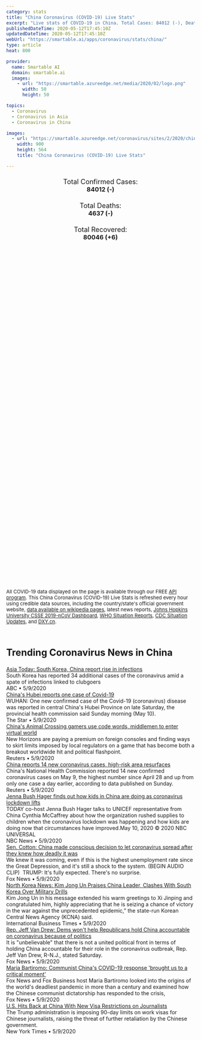 ```yaml
---
category: stats
title: "China Coronavirus (COVID-19) Live Stats"
excerpt: "Live stats of COVID-19 in China. Total Cases: 84012 (-), Deaths: 4637 (-), Recoveries: 80046(+6)."
publishedDateTime: 2020-05-12T17:45:10Z
updatedDateTime: 2020-05-12T17:45:10Z
webUrl: "https://smartable.ai/apps/coronavirus/stats/china/"
type: article
heat: 800

provider:
  name: Smartable AI
  domain: smartable.ai
  images:
    - url: "https://smartable.azureedge.net/media/2020/02/logo.png"
      width: 50
      height: 50

topics:
  - Coronavirus
  - Coronavirus in Asia
  - Coronavirus in China

images:
  - url: "https://smartable.azureedge.net/coronavirus/sites/2/2020/china.jpg"
    width: 900
    height: 564
    title: "China Coronavirus (COVID-19) Live Stats"

---
```

<div class="total-stats" style="text-align: center;">
    <h3>
	    <div style="font-size: 18px; font-weight: 400;">Total Confirmed Cases:</div>
	    84012 (-)
    </h3>
    <h3>
	    <div style="font-size: 18px; font-weight: 400;">Total Deaths:</div>
	    4637 (-)
    </h3>
    <h3>
	    <div style="font-size: 18px; font-weight: 400;">Total Recovered:</div>
	    80046 (<span class='green'>+6</span>)
    </h3>
</div>

<script type="text/javascript" src="https://www.gstatic.com/charts/loader.js"></script>

<div id="time_series_chart" style="width: 100%; height: 400px;"></div>
<script type="text/javascript">
  google.charts.load('current', {'packages':['corechart']});
  google.charts.setOnLoadCallback(drawChart);
  function drawChart() {
    var data = google.visualization.arrayToDataTable([
      ['Date', 'Total Cases', 'Total Deaths', 'Total Recovered'],
      ['1/22/2020', 548, 17, 28],['1/23/2020', 643, 18, 30],['1/24/2020', 920, 26, 36],['1/25/2020', 1406, 42, 39],['1/26/2020', 2075, 56, 49],['1/27/2020', 2877, 82, 58],['1/28/2020', 5509, 131, 101],['1/29/2020', 6087, 133, 120],['1/30/2020', 8141, 171, 135],['1/31/2020', 9802, 213, 214],['2/1/2020', 11891, 259, 275],['2/2/2020', 16630, 361, 462],['2/3/2020', 19716, 425, 614],['2/4/2020', 23707, 491, 843],['2/5/2020', 27440, 563, 1112],['2/6/2020', 30587, 633, 1477],['2/7/2020', 34110, 718, 1999],['2/8/2020', 36814, 805, 2594],['2/9/2020', 39829, 905, 3219],['2/10/2020', 42354, 1012, 3916],['2/11/2020', 44386, 1112, 4636],['2/12/2020', 44759, 1117, 5083],['2/13/2020', 59895, 1369, 6217],['2/14/2020', 66358, 1521, 7973],['2/15/2020', 68413, 1663, 9298],['2/16/2020', 70513, 1766, 10755],['2/17/2020', 72434, 1864, 12462],['2/18/2020', 74211, 2003, 14206],['2/19/2020', 74619, 2116, 15962],['2/20/2020', 75077, 2238, 18013],['2/21/2020', 75550, 2238, 18704],['2/22/2020', 77001, 2443, 22699],['2/23/2020', 77022, 2445, 23187],['2/24/2020', 77241, 2595, 25015],['2/25/2020', 77754, 2665, 27676],['2/26/2020', 78166, 2717, 30084],['2/27/2020', 78600, 2746, 32930],['2/28/2020', 78928, 2790, 36329],['2/29/2020', 79356, 2837, 39320],['3/1/2020', 79932, 2872, 42162],['3/2/2020', 80136, 2914, 44854],['3/3/2020', 80261, 2947, 47450],['3/4/2020', 80386, 2983, 50001],['3/5/2020', 80537, 3015, 52292],['3/6/2020', 80690, 3044, 53944],['3/7/2020', 80770, 3072, 55539],['3/8/2020', 80823, 3100, 57388],['3/9/2020', 80860, 3123, 58804],['3/10/2020', 80887, 3139, 60181],['3/11/2020', 80921, 3161, 61644],['3/12/2020', 80935, 3173, 62911],['3/13/2020', 80972, 3193, 65634],['3/14/2020', 80996, 3203, 67004],['3/15/2020', 81020, 3217, 67843],['3/16/2020', 81051, 3230, 68777],['3/17/2020', 81088, 3241, 69717],['3/18/2020', 81140, 3249, 70529],['3/19/2020', 81200, 3252, 71262],['3/20/2020', 81287, 3259, 71854],['3/21/2020', 81349, 3265, 72360],['3/22/2020', 81440, 3274, 72815],['3/23/2020', 81515, 3274, 72822],['3/24/2020', 81596, 3281, 73275],['3/25/2020', 81728, 3291, 74167],['3/26/2020', 81785, 3291, 74175],['3/27/2020', 81947, 3299, 75092],['3/28/2020', 82057, 3304, 75570],['3/29/2020', 82153, 3308, 75898],['3/30/2020', 82241, 3309, 76188],['3/31/2020', 82295, 3310, 76200],['4/1/2020', 82395, 3316, 76420],['4/2/2020', 82431, 3316, 76427],['4/3/2020', 82475, 3316, 76446],['4/4/2020', 82494, 3316, 76446],['4/5/2020', 82523, 3316, 76479],['4/6/2020', 82547, 3316, 76489],['4/7/2020', 82568, 3316, 76509],['4/8/2020', 82594, 3316, 76537],['4/9/2020', 82607, 3316, 76566],['4/10/2020', 83004, 3343, 77844],['4/11/2020', 83097, 3343, 77921],['4/12/2020', 83136, 3343, 77956],['4/13/2020', 83303, 3345, 78148],['4/14/2020', 83352, 3346, 78265],['4/15/2020', 83402, 3346, 78370],['4/16/2020', 83754, 4636, 78472],['4/17/2020', 83785, 4636, 78540],['4/18/2020', 83804, 4636, 78594],['4/19/2020', 83818, 4636, 78647],['4/20/2020', 83850, 4636, 78715],['4/21/2020', 83865, 4636, 78758],['4/22/2020', 83877, 4636, 78818],['4/23/2020', 83885, 4636, 78869],['4/24/2020', 83886, 4636, 78909],['4/25/2020', 83910, 4636, 79023],['4/26/2020', 83913, 4637, 79113],['4/27/2020', 83939, 4637, 79223],['4/28/2020', 83941, 4637, 79271],['4/29/2020', 83945, 4637, 79310],['4/30/2020', 83957, 4637, 79359],['5/1/2020', 83958, 4637, 79388],['5/2/2020', 83960, 4637, 79423],['5/3/2020', 83965, 4637, 79520],['5/4/2020', 83967, 4637, 79628],['5/5/2020', 83969, 4637, 79706],['5/6/2020', 83971, 4637, 79770],['5/7/2020', 83977, 4637, 79818],['5/8/2020', 83977, 4637, 79834],['5/9/2020', 83992, 4637, 79970],['5/10/2020', 84011, 4637, 80008],['5/11/2020', 84012, 4637, 80040],['5/12/2020', 84012, 4637, 80046],
    ]);
    var options = {
      curveType: 'none',
      chartArea: {'width': '80%', 'height': '80%'},
      legend: { position: 'top' },
      lineWidth: 5,
      colors: ['#f60109', '#444444', '#81B71F']
    };
    var chart = new google.visualization.LineChart(document.getElementById('time_series_chart'));
    chart.draw(data, options);
  }
</script>

<div id="geo_chart" style="width: 100%; height: 500px;"></div>
<script type="text/javascript">
  google.charts.load('current', {
    'packages':['geochart'],
    'mapsApiKey': 'AIzaSyDk1HhVhLaveyKrUhhHZ5YwzIpEcbdal6U'
  });
  google.charts.setOnLoadCallback(drawRegionsMap);
  function drawRegionsMap() {
    var data = google.visualization.arrayToDataTable([
      ['Location', 'Total Cases', 'Total Deaths'],
      ["Anhui Sheng", 991, 6],["Beijing Shi", 593, 9],["Chongqing Shi", 579, 6],["Fujian Sheng", 356, 1],["Gansu Sheng", 139, 2],["Guangdong Sheng", 1589, 8],["Guangxi", 254, 2],["Guizhou Sheng", 147, 2],["Hainan Sheng", 168, 6],["Hebei Sheng", 328, 6],["Heilongjiang Sheng", 945, 13],["Henan Sheng", 1276, 22],["Hong Kong SAR", 1048, 4],["Hubei Sheng", 68134, 4512],["Hunan Sheng", 1019, 4],["Jiangsu Sheng", 653, 0],["Jiangxi Sheng", 937, 1],["Jilin Sheng", 127, 1],["Liaoning Sheng", 147, 2],["Macao SAR", 45, 0],["Nei Mongol", 209, 1],["Ningxia", 75, 0],["Qinghai Sheng", 18, 0],["Shaanxi Sheng", 308, 3],["Shandong Sheng", 788, 7],["Shanghai Shi", 659, 7],["Shanxi Sheng", 198, 0],["Sichuan Sheng", 561, 3],["Tianjin Shi", 191, 3],["Xinjiang", 76, 3],["Xizang", 1, 0],["Yunnan Sheng", 185, 2],["Zhejiang Sheng", 1268, 1],
    ]);
    var options = {
      backgroundColor: {fill:'transparent',stroke:'#FFF' ,strokeWidth:0 }, 
      region: 'CN', 
      resolution: 'provinces',
      colorAxis: {
          colors: ['#ED9CA1', '#f60109', '#7A0109']
      }
    };
    var chart = new google.visualization.GeoChart(document.getElementById('geo_chart'));
    chart.draw(data, options);
  };
</script>

<div id="geo_table"></div>
<script type="text/javascript">
  google.charts.load('current', {'packages':['table']});
  google.charts.setOnLoadCallback(drawTable);
  function drawTable() {
    var data = new google.visualization.DataTable();
    data.addColumn('string', 'Location');
    data.addColumn('number', 'Total Cases');
    data.addColumn('number', 'New Cases');
    data.addColumn('number', 'Active Cases');
    data.addColumn('number', 'Total Deaths');
    data.addColumn('number', 'New Deaths');
    data.addColumn('number', 'Total Recovered');
    data.addRows([
      [{v:"Anhui Sheng", f:"Anhui Sheng"}, 991, 0, 0, 6, 0, 985],[{v:"Beijing Shi", f:"<a href='https://smartable.ai/apps/coronavirus/stats/china-beijing/'>Beijing Shi</a>"}, 593, 0, 13, 9, 0, 571],[{v:"Chongqing Shi", f:"Chongqing Shi"}, 579, 0, 0, 6, 0, 573],[{v:"Fujian Sheng", f:"Fujian Sheng"}, 356, 0, 1, 1, 0, 354],[{v:"Gansu Sheng", f:"Gansu Sheng"}, 139, 0, 0, 2, 0, 137],[{v:"Guangdong Sheng", f:"<a href='https://smartable.ai/apps/coronavirus/stats/china-guangdong/'>Guangdong Sheng</a>"}, 1589, 0, 1, 8, 0, 1580],[{v:"Guangxi", f:"Guangxi"}, 254, 0, 0, 2, 0, 252],[{v:"Guizhou Sheng", f:"Guizhou Sheng"}, 147, 0, 0, 2, 0, 145],[{v:"Hainan Sheng", f:"Hainan Sheng"}, 168, 0, 0, 6, 0, 162],[{v:"Hebei Sheng", f:"Hebei Sheng"}, 328, 0, 1, 6, 0, 321],[{v:"Heilongjiang Sheng", f:"Heilongjiang Sheng"}, 945, 0, 8, 13, 0, 924],[{v:"Henan Sheng", f:"Henan Sheng"}, 1276, 0, 0, 22, 0, 1254],[{v:"Hong Kong SAR", f:"<a href='https://smartable.ai/apps/coronavirus/stats/china-hongkong/'>Hong Kong SAR</a>"}, 1048, 0, 53, 4, 0, 991],[{v:"Hubei Sheng", f:"<a href='https://smartable.ai/apps/coronavirus/stats/china-hubei/'>Hubei Sheng</a>"}, 68134, 0, 0, 4512, 0, 64452],[{v:"Hunan Sheng", f:"Hunan Sheng"}, 1019, 0, 0, 4, 0, 1015],[{v:"Jiangsu Sheng", f:"Jiangsu Sheng"}, 653, 0, 0, 0, 0, 653],[{v:"Jiangxi Sheng", f:"Jiangxi Sheng"}, 937, 0, 0, 1, 0, 936],[{v:"Jilin Sheng", f:"Jilin Sheng"}, 127, 0, 21, 1, 0, 105],[{v:"Liaoning Sheng", f:"Liaoning Sheng"}, 147, 0, 1, 2, 0, 144],[{v:"Macao SAR", f:"Macao SAR"}, 45, 0, 3, 0, 0, 42],[{v:"Nei Mongol", f:"Nei Mongol"}, 209, 0, 20, 1, 0, 188],[{v:"Ningxia", f:"Ningxia"}, 75, 0, 0, 0, 0, 75],[{v:"Qinghai Sheng", f:"Qinghai Sheng"}, 18, 0, 0, 0, 0, 18],[{v:"Shaanxi Sheng", f:"Shaanxi Sheng"}, 308, 0, 9, 3, 0, 296],[{v:"Shandong Sheng", f:"Shandong Sheng"}, 788, 0, 4, 7, 0, 777],[{v:"Shanghai Shi", f:"<a href='https://smartable.ai/apps/coronavirus/stats/china-shanghai/'>Shanghai Shi</a>"}, 659, 0, 21, 7, 0, 631],[{v:"Shanxi Sheng", f:"Shanxi Sheng"}, 198, 0, 1, 0, 0, 197],[{v:"Sichuan Sheng", f:"Sichuan Sheng"}, 561, 0, 0, 3, 0, 558],[{v:"Tianjin Shi", f:"Tianjin Shi"}, 191, 0, 2, 3, 0, 186],[{v:"Xinjiang", f:"Xinjiang"}, 76, 0, 0, 3, 0, 73],[{v:"Xizang", f:"Xizang"}, 1, 0, 0, 0, 0, 1],[{v:"Yunnan Sheng", f:"Yunnan Sheng"}, 185, 0, 0, 2, 0, 183],[{v:"Zhejiang Sheng", f:"Zhejiang Sheng"}, 1268, 0, 0, 1, 0, 1267],
    ]);
    data.setProperty(0, 0, 'style', 'min-width:100px');
    var table = new google.visualization.Table(document.getElementById('geo_table'));
    table.draw(data, {allowHtml: true, sortColumn: 2, sortAscending: false, width: '660px', height: '100%'});
  }
</script>

<span style="font-size: 13px">All COVID-19 data displayed on the page is available through our FREE <a href="https://developer.smartable.ai">API program</a>. This China Coronavirus (COVID-19) Live Stats is refreshed every hour using credible data sources, including the country/state's official government website, <a href="https://en.wikipedia.org/wiki/2019%E2%80%9320_coronavirus_pandemic" target="_blank">data available on wikipedia pages</a>, latest news reports, <a href="https://systems.jhu.edu/research/public-health/ncov/" target="_blank">Johns Hopkins University CSSE 2019-nCoV Dashboard</a>, <a href="https://www.who.int/emergencies/diseases/novel-coronavirus-2019/situation-reports" target="_blank">WHO Situation Reports</a>, <a href="https://www.cdc.gov/coronavirus/2019-ncov/index.html" target="_blank">CDC Situation Updates</a>, and <a href="https://ncov.dxy.cn/ncovh5/view/pneumonia" target="_blank">DXY.cn</a>.</span>


<h2 id="news" class="center" style="margin-top: 60px; font-size: 25px;">Trending Coronavirus News in China</h2>
<div class="row">
<div class="col-md-6 col-sm-12">
  <div class="content-card">
	<a href="https://abcnews.go.com/Health/wireStory/asia-today-south-korea-china-report-rise-infections-70601425"><div class="card-image" style="background-image: url(https://s.abcnews.com/images/Health/WireAP_f55b8e15c6aa41649bd791bbb67ce260_16x9_992.jpg)"></div></a>
	<div class="content">
		<div class="card-title"><a href="https://abcnews.go.com/Health/wireStory/asia-today-south-korea-china-report-rise-infections-70601425">Asia Today: South Korea, China report rise in infections</a></div>
		<div class="card-excerpt">South Korea has reported 34 additional cases of the coronavirus amid a spate of infections linked to clubgoers</div>
		<div class="card-meta">
			<span class="card-provider">ABC</span> • <span class="card-date">5/9/2020</span>
		</div>
	</div>
  </div>
</div>
<div class="col-md-6 col-sm-12">
  <div class="content-card">
	<a href="https://www.thestar.com.my/news/regional/2020/05/10/china039s-hubei-reports-one-case-of-covid-19"><div class="card-image" style="background-image: url(https://apicms.thestar.com.my/uploads/images/2020/05/10/675838.jpg)"></div></a>
	<div class="content">
		<div class="card-title"><a href="https://www.thestar.com.my/news/regional/2020/05/10/china039s-hubei-reports-one-case-of-covid-19">China's Hubei reports one case of Covid-19</a></div>
		<div class="card-excerpt">WUHAN: One new confirmed case of the Covid-19 (coronavirus) disease was reported in central China's Hubei Province on late Saturday, the provincial health commission said Sunday morning (May 10).</div>
		<div class="card-meta">
			<span class="card-provider">The Star</span> • <span class="card-date">5/9/2020</span>
		</div>
	</div>
  </div>
</div>
<div class="col-md-6 col-sm-12">
  <div class="content-card">
	<a href="https://www.reuters.com/article/us-nintendo-china-idUSKBN22M01G"><div class="card-image" style="background-image: url(https://s2.reutersmedia.net/resources/r/?m=02&d=20200510&t=2&i=1518071878&w=&fh=545px&fw=&ll=&pl=&sq=&r=LYNXMPEG4901F)"></div></a>
	<div class="content">
		<div class="card-title"><a href="https://www.reuters.com/article/us-nintendo-china-idUSKBN22M01G">China's Animal Crossing gamers use code words, middlemen to enter virtual world</a></div>
		<div class="card-excerpt">New Horizons are paying a premium on foreign consoles and finding ways to skirt limits imposed by local regulators on a game that has become both a breakout worldwide hit and political flashpoint.</div>
		<div class="card-meta">
			<span class="card-provider">Reuters</span> • <span class="card-date">5/9/2020</span>
		</div>
	</div>
  </div>
</div>
<div class="col-md-6 col-sm-12">
  <div class="content-card">
	<a href="https://www.reuters.com/article/us-health-coronavirus-china-idUSKBN22M00V"><div class="card-image" style="background-image: url(https://s1.reutersmedia.net/resources/r/?m=02&d=20200510&t=2&i=1518071163&w=&fh=545px&fw=&ll=&pl=&sq=&r=LYNXMPEG49011)"></div></a>
	<div class="content">
		<div class="card-title"><a href="https://www.reuters.com/article/us-health-coronavirus-china-idUSKBN22M00V">China reports 14 new coronavirus cases, high-risk area resurfaces</a></div>
		<div class="card-excerpt">China's National Health Commission reported 14 new confirmed coronavirus cases on May 9, the highest number since April 28 and up from only one case a day earlier, according to data published on Sunday.</div>
		<div class="card-meta">
			<span class="card-provider">Reuters</span> • <span class="card-date">5/9/2020</span>
		</div>
	</div>
  </div>
</div>
<div class="col-md-6 col-sm-12">
  <div class="content-card">
	<a href="https://www.nbcnews.com/video/jenna-bush-hager-finds-out-how-kids-in-china-are-doing-as-coronavirus-lockdown-lifts-83259461686"><div class="card-image" style="background-image: url(https://media11.s-nbcnews.com/j/MSNBC/Components/Video/202005/f_unicef_jenna_bush_hager_200509_1920x1080.nbcnews-fp-1200-630.jpg)"></div></a>
	<div class="content">
		<div class="card-title"><a href="https://www.nbcnews.com/video/jenna-bush-hager-finds-out-how-kids-in-china-are-doing-as-coronavirus-lockdown-lifts-83259461686">Jenna Bush Hager finds out how kids in China are doing as coronavirus lockdown lifts</a></div>
		<div class="card-excerpt">TODAY co-host Jenna Bush Hager talks to UNICEF representative from China Cynthia McCaffrey about how the organization rushed supplies to children when the coronavirus lockdown was happening and how kids are doing now that circumstances have improved.May 10, 2020 © 2020 NBC UNIVERSAL</div>
		<div class="card-meta">
			<span class="card-provider">NBC News</span> • <span class="card-date">5/9/2020</span>
		</div>
	</div>
  </div>
</div>
<div class="col-md-6 col-sm-12">
  <div class="content-card">
	<a href="https://www.foxnews.com/transcript/sen-cotton-china-made-conscious-decision-to-let-coronavirus-spread-after-they-knew-how-deadly-it-was"><div class="card-image" style="background-image: url(https://cf-images.us-east-1.prod.boltdns.net/v1/static/694940094001/f33c1360-73c1-4973-b722-e3ab9b105a85/a7aacdd9-9f68-438f-b8d7-63cdb0737d8e/1280x720/match/image.jpg)"></div></a>
	<div class="content">
		<div class="card-title"><a href="https://www.foxnews.com/transcript/sen-cotton-china-made-conscious-decision-to-let-coronavirus-spread-after-they-knew-how-deadly-it-was">Sen. Cotton: China made conscious decision to let coronavirus spread after they knew how deadly it was</a></div>
		<div class="card-excerpt">We knew it was coming, even if this is the highest unemployment rate since the Great Depression, and it's still a shock to the system. (BEGIN AUDIO CLIP)  TRUMP: It's fully expected. There's no surprise.</div>
		<div class="card-meta">
			<span class="card-provider">Fox News</span> • <span class="card-date">5/9/2020</span>
		</div>
	</div>
  </div>
</div>
<div class="col-md-6 col-sm-12">
  <div class="content-card">
	<a href="https://www.ibtimes.com/north-korea-news-kim-jong-un-praises-china-leader-clashes-south-korea-over-military-2973398"><div class="card-image" style="background-image: url(https://s1.ibtimes.com/sites/www.ibtimes.com/files/styles/full/public/2020/04/14/the-latest-test-comes-a-day-before-north.jpg)"></div></a>
	<div class="content">
		<div class="card-title"><a href="https://www.ibtimes.com/north-korea-news-kim-jong-un-praises-china-leader-clashes-south-korea-over-military-2973398">North Korea News: Kim Jong Un Praises China Leader, Clashes With South Korea Over Military Drills</a></div>
		<div class="card-excerpt">Kim Jong Un in his message extended his warm greetings to Xi Jinping and congratulated him, highly appreciating that he is seizing a chance of victory in the war against the unprecedented epidemic,” the state-run Korean Central News Agency (KCNA) said.</div>
		<div class="card-meta">
			<span class="card-provider">International Business Times</span> • <span class="card-date">5/9/2020</span>
		</div>
	</div>
  </div>
</div>
<div class="col-md-6 col-sm-12">
  <div class="content-card">
	<a href="https://www.foxnews.com/media/jeff-van-drew-china-coronavirus-democrats-house-politics"><div class="card-image" style="background-image: url(https://static.foxnews.com/foxnews.com/content/uploads/2020/05/JEFF.jpg)"></div></a>
	<div class="content">
		<div class="card-title"><a href="https://www.foxnews.com/media/jeff-van-drew-china-coronavirus-democrats-house-politics">Rep. Jeff Van Drew: Dems won't help Republicans hold China accountable on coronavirus because of politics</a></div>
		<div class="card-excerpt">It is "unbelievable" that there is not a united political front in terms of holding China accountable for their role in the coronavirus outbreak, Rep. Jeff Van Drew, R-N.J., stated Saturday.</div>
		<div class="card-meta">
			<span class="card-provider">Fox News</span> • <span class="card-date">5/9/2020</span>
		</div>
	</div>
  </div>
</div>
<div class="col-md-6 col-sm-12">
  <div class="content-card">
	<a href="https://www.foxnews.com/media/coronavirus-china-maria-bartiromo-fox-nation"><div class="card-image" style="background-image: url(https://cf-images.us-east-1.prod.boltdns.net/v1/static/694940094001/e2aca2ed-9139-4353-95fa-2cf689e07d85/39b2a7cc-7842-45eb-b509-ffaa09db1a3d/1280x720/match/image.jpg)"></div></a>
	<div class="content">
		<div class="card-title"><a href="https://www.foxnews.com/media/coronavirus-china-maria-bartiromo-fox-nation">Maria Bartiromo: Communist China's COVID-19 response 'brought us to a critical moment'</a></div>
		<div class="card-excerpt">Fox News and Fox Business host Maria Bartiromo looked into the origins of the world's deadliest pandemic in more than a century and examined how the Chinese communist dictatorship has responded to the crisis,</div>
		<div class="card-meta">
			<span class="card-provider">Fox News</span> • <span class="card-date">5/9/2020</span>
		</div>
	</div>
  </div>
</div>
<div class="col-md-6 col-sm-12">
  <div class="content-card">
	<a href="https://www.nytimes.com/2020/05/09/us/politics/china-journalists-us-visa-crackdown.html"><div class="card-image" style="background-image: url(https://static01.nyt.com/images/2020/05/09/world/09china-journalists01/09china-journalists01-facebookJumbo.jpg)"></div></a>
	<div class="content">
		<div class="card-title"><a href="https://www.nytimes.com/2020/05/09/us/politics/china-journalists-us-visa-crackdown.html">U.S. Hits Back at China With New Visa Restrictions on Journalists</a></div>
		<div class="card-excerpt">The Trump administration is imposing 90-day limits on work visas for Chinese journalists, raising the threat of further retaliation by the Chinese government.</div>
		<div class="card-meta">
			<span class="card-provider">New York Times</span> • <span class="card-date">5/9/2020</span>
		</div>
	</div>
  </div>
</div>

</div>

